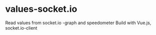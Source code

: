 # values-socket.io
Read values from socket.io -graph and speedometer
Build with Vue.js, socket.io-client
